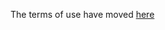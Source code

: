 The terms of use have moved [here](https://app.termly.io/policy-viewer/policy.html?policyUUID=e6f53d24-b7e2-43ea-9b6e-7afcd5ebb2c2)

